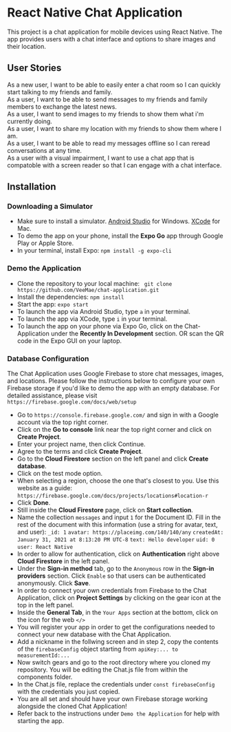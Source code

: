 # React Native Chat Application

This project is a chat application for mobile devices using React Native. The app provides users with a chat interface and options to share images and their location.

## User Stories

As a new user, I want to be able to easily enter a chat room so I can quickly start talking to my friends and family.
<br/>
As a user, I want to be able to send messages to my friends and family members to exchange the latest news.
<br/>
As a user, I want to send images to my friends to show them what i'm currently doing.
<br/>
As a user, I want to share my location with my friends to show them where I am.
<br/>
As a user, I want to be able to read my messages offline so I can reread conversations at any time.
<br/>
As a user with a visual impairment, I want to use a chat app that is compatoble with a screen reader so that I can engage with a chat interface.
<br/>

## Installation

### Downloading a Simulator

- Make sure to install a simulator. [Android Studio](https://developer.android.com/studio) for Windows. [XCode](https://developer.apple.com/xcode/) for Mac.
- To demo the app on your phone, install the <strong>Expo Go</strong> app through Google Play or Apple Store.
- In your terminal, install Expo: `npm install -g expo-cli`

### Demo the Application

- Clone the repository to your local machine: ` git clone https://github.com/VeeMae/chat-application.git`
- Install the dependencies: `npm install`
- Start the app: `expo start`
- To launch the app via Android Studio, type `a` in your terminal.
- To launch the app via XCode, type `i` in your terminal.
- To launch the app on your phone via Expo Go, click on the Chat-Application under the <strong>Recently In Development</strong> section. OR scan the QR code in the Expo GUI on your laptop.

### Database Configuration

The Chat Application uses Google Firebase to store chat messages, images, and locations. Please follow the instructions below to configure your own Firebase storage if you'd like to demo the app with an empty database. For detailed assistance, please visit `https://firebase.google.com/docs/web/setup`
<br/>

- Go to `https://console.firebase.google.com/` and sign in with a Google account via the top right corner.
- Click on the <strong>Go to console</strong> link near the top right corner and click on <strong>Create Project</strong>.
- Enter your project name, then click Continue.
- Agree to the terms and click <strong>Create Project</strong>.
- Go to the <strong>Cloud Firestore</strong> section on the left panel and click <strong>Create database</strong>.
- Click on the test mode option.
- When selecting a region, choose the one that's closest to you. Use this website as a guide: `https://firebase.google.com/docs/projects/locations#location-r`
- Click <strong>Done</strong>.
- Still inside the <strong>Cloud Firestore</strong> page, click on <strong>Start collection</strong>.
- Name the collection `messages` and input `1` for the Document ID. Fill in the rest of the document with this information (use a string for avatar, text, and user): `_id: 1` `avatar: https://placeimg.com/140/140/any` `createdAt: January 31, 2021 at 8:13:20 PM UTC-8` `text: Hello developer` `uid: 0` `user: React Native`
- In order to allow for authentication, click on <strong>Authentication</strong> right above <strong>Cloud Firestore</strong> in the left panel.
- Under the <strong>Sign-in method</strong> tab, go to the `Anonymous` row in the <strong>Sign-in providers</strong> section. Click `Enable` so that users can be authenticated anonymously. Click <strong>Save</strong>.
- In order to connect your own credentials from Firebase to the Chat Application, click on <strong>Project Settings</strong> by clicking on the gear icon at the top in the left panel.
- Inside the <strong>General Tab</strong>, in the `Your Apps` section at the bottom, click on the icon for the web `</>`
- You will register your app in order to get the configurations needed to connect your new database with the Chat Application.
- Add a nickname in the follwing screen and in step 2, copy the contents of the `firebaseConfig` object starting from `apiKey:... to measurementId:...`
- Now switch gears and go to the root directory where you cloned my repository. You will be editing the Chat.js file from within the components folder.
- In the Chat.js file, replace the credentials under `const firebaseConfig` with the credentials you just copied.
- You are all set and should have your own Firebase storage working alongside the cloned Chat Application!
- Refer back to the instructions under `Demo the Application` for help with starting the app.

